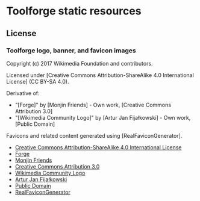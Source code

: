 # Toolforge static resources

## License
 ### Toolforge logo, banner, and favicon images
Copyright (c) 2017 Wikimedia Foundation and contributors.

Licensed under [Creative Commons Attribution-ShareAlike 4.0 International
License] (CC BY-SA 4.0).

Derivative of:
* "[Forge]" by [Monjin Friends] - Own work, [Creative Commons Attribution 3.0]
* "[Wikimedia Community Logo]" by [Artur Jan Fijałkowski] - Own work, [Public Domain]

Favicons and related content generated using [RealFaviconGenerator].

* [Creative Commons Attribution-ShareAlike 4.0 International License](https://creativecommons.org/licenses/by-sa/4.0/)
* [Forge](https://thenounproject.com/term/anvil/1044767/)
* [Monjin Friends](https://thenounproject.com/monjin.friends/)
* [Creative Commons Attribution 3.0](https://creativecommons.org/licenses/by/3.0/us/)
* [Wikimedia Community Logo](https://commons.wikimedia.org/wiki/File:Wikimedia_Community_Logo.svg)
* [Artur Jan Fijałkowski](https://commons.wikimedia.org/wiki/User:WarX)
* [Public Domain](https://en.wikipedia.org/wiki/en:public_domain)
* [RealFaviconGenerator](https://realfavicongenerator.net/)
